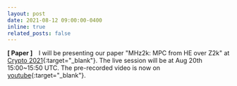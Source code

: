 ```yaml
---
layout: post
date: 2021-08-12 09:00:00-0400
inline: true
related_posts: false
---
```


**[ Paper ]** I will be presenting our paper "MHz2k: MPC from HE over Z2k" at [Crypto 2021](https://crypto.iacr.org/2021/){:target="\_blank"}. The live session will be at Aug 20th 15:00~15:50 UTC. The pre-recorded video is now on [youtube](https://youtu.be/Hi6pU7eT0k4){:target="\_blank"}. 